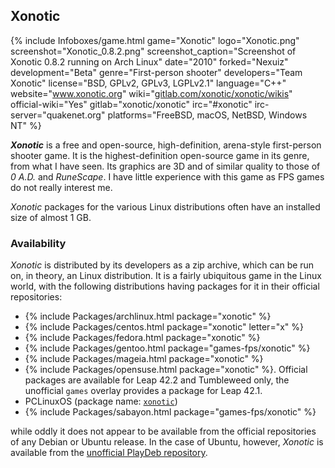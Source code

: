 ## Xonotic
{% include Infoboxes/game.html game="Xonotic" logo="Xonotic.png" screenshot="Xonotic_0.8.2.png" screenshot_caption="Screenshot of Xonotic 0.8.2 running on Arch Linux" date="2010" forked="Nexuiz" development="Beta" genre="First-person shooter" developers="Team Xonotic" license="BSD, GPLv2, GPLv3, LGPLv2.1" language="C++" website="<a href='http://www.xonotic.org' link='_blank'>www.xonotic.org</a>" wiki="<a href='https://gitlab.com/xonotic/xonotic/wikis' link='_blank'>gitlab.com/xonotic/xonotic/wikis</a>" official-wiki="Yes" gitlab="xonotic/xonotic" irc="#xonotic" irc-server="quakenet.org" platforms="FreeBSD, macOS, NetBSD, Windows NT" %}

***Xonotic*** is a free and open-source, high-definition, arena-style first-person shooter game. It is the highest-definition open-source game in its genre, from what I have seen. Its graphics are 3D and of similar quality to those of *0 A.D.* and *RuneScape*. I have little experience with this game as FPS games do not really interest me.

*Xonotic* packages for the various Linux distributions often have an installed size of almost 1 GB. 

### Availability
*Xonotic* is distributed by its developers as a zip archive, which can be run on, in theory, an Linux distribution. It is a fairly ubiquitous game in the Linux world, with the following distributions having packages for it in their official repositories:

* {% include Packages/archlinux.html package="xonotic" %}
* {% include Packages/centos.html package="xonotic" letter="x" %}
* {% include Packages/fedora.html package="xonotic" %}
* {% include Packages/gentoo.html package="games-fps/xonotic" %}
* {% include Packages/mageia.html package="xonotic" %}
* {% include Packages/opensuse.html package="xonotic" %}. Official packages are available for Leap 42.2 and Tumbleweed only, the unofficial `games` overlay provides a package for Leap 42.1.
* PCLinuxOS (package name: [`xonotic`](https://pclinuxos.pkgs.org/rolling/pclinuxos-x86_64/xonotic-0.8.1-1pclos2015.x86_64.rpm.html))
* {% include Packages/sabayon.html package="games-fps/xonotic" %}

while oddly it does not appear to be available from the official repositories of any Debian or Ubuntu release. In the case of Ubuntu, however, *Xonotic* is available from the [unofficial PlayDeb repository](http://www.playdeb.net/app/Xonotic).
